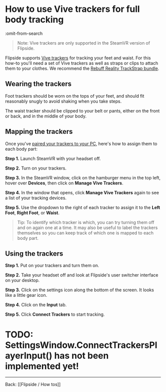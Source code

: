 # How to use Vive trackers for full body tracking

:omit-from-search

> Note: Vive trackers are only supported in the SteamVR version of Flipside.

Flipside supports [Vive trackers](https://www.vive.com/us/vive-tracker) for tracking your feet and waist. For this how-to you'll need a set of Vive trackers as well as straps or clips to attach them to your clothes. We recommend the [Rebuff Reality TrackStrap bundle](https://rebuffreality.com/).

## Wearing the trackers

Foot trackers should be worn on the tops of your feet, and should fit reasonably snugly to avoid shaking when you take steps.

The waist tracker should be clipped to your belt or pants, either on the front or back, and in the middle of your body.

## Mapping the trackers

Once you've [paired your trackers to your PC](https://www.vive.com/us/support/tracker3/category_howto/pairing-vive-tracker.html), here's how to assign them to each body part:

**Step 1.** Launch SteamVR with your headset off.

**Step 2.** Turn on your trackers.

**Step 3.** In the SteamVR window, click on the hamburger menu in the top left, hover over **Devices**, then click on **Manage Vive Trackers**.

**Step 4.** In the window that opens, click **Manage Vive Trackers** again to see a list of your tracking devices.

**Step 5.** Use the dropdown to the right of each tracker to assign it to the **Left Foot**, **Right Foot**, or **Waist**.

> Tip: To identify which tracker is which, you can try turning them off and on again one at a time. It may also be useful to label the trackers themselves so you can keep track of which one is mapped to each body part.

## Using the trackers

**Step 1.** Put on your trackers and turn them on.

**Step 2.** Take your headset off and look at Flipside's user switcher interface on your desktop.

**Step 3.** Click on the settings icon along the bottom of the screen. It looks like a little gear icon.

**Step 4.** Click on the **Input** tab.

**Step 5.** Click **Connect Trackers** to start tracking.

# TODO: SettingsWindow.ConnectTrackersPlayerInput() has not been implemented yet!

---

Back: [[Flipside / How tos]]
